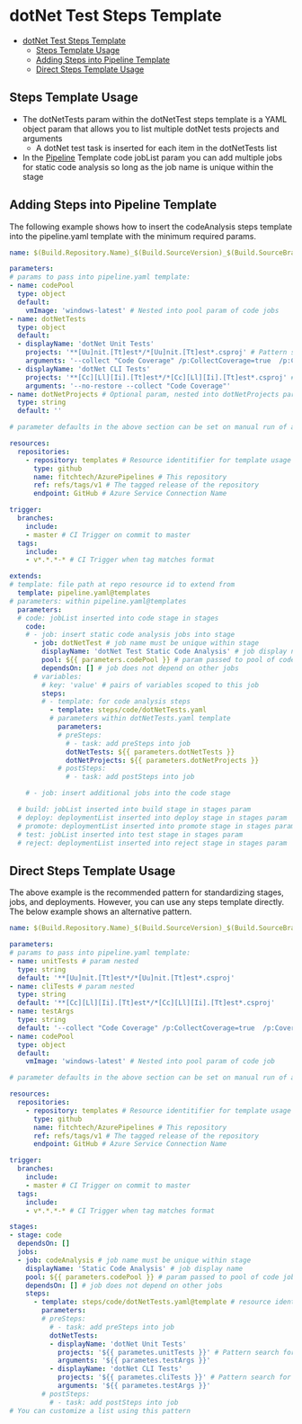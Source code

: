 # dotNet Test Steps Template

- [dotNet Test Steps Template](#dotnet-test-steps-template)
  - [Steps Template Usage](#steps-template-usage)
  - [Adding Steps into Pipeline Template](#adding-steps-into-pipeline-template)
  - [Direct Steps Template Usage](#direct-steps-template-usage)

## Steps Template Usage

- The dotNetTests param within the dotNetTest steps template is a YAML object param that allows you to list multiple dotNet tests projects and arguments
  - A dotNet test task is inserted for each item in the dotNetTests list
- In the [Pipeline](../../pipeline.md) Template code jobList param you can add multiple jobs for static code analysis so long as the job name is unique within the stage

## Adding Steps into Pipeline Template

The following example shows how to insert the codeAnalysis steps template into the pipeline.yaml template with the minimum required params.

```yml
name: $(Build.Repository.Name)_$(Build.SourceVersion)_$(Build.SourceBranchName) # name is the format for $(Build.BuildNumber)

parameters:
# params to pass into pipeline.yaml template:
- name: codePool
  type: object
  default:
    vmImage: 'windows-latest' # Nested into pool param of code jobs
- name: dotNetTests
  type: object
  default:
  - displayName: 'dotNet Unit Tests'
    projects: '**[Uu]nit.[Tt]est*/*[Uu]nit.[Tt]est*.csproj' # Pattern search for unit test projects
    arguments: '--collect "Code Coverage" /p:CollectCoverage=true  /p:CoverletOutputFormat=cobertura /p:CoverletOutput=$(Common.TestResultsDirectory)\Coverage\'
  - displayName: 'dotNet CLI Tests'
    projects: '**[Cc][Ll][Ii].[Tt]est*/*[Cc][Ll][Ii].[Tt]est*.csproj' # Pattern search for cli test projects
    arguments: '--no-restore --collect "Code Coverage"'
- name: dotNetProjects # Optional param, nested into dotNetProjects param of dotNetTest steps. Can be Visual Studio solution (*.sln) or dotNet projects (*.csproj) to restore for multiple tests.
  type: string
  default: ''

# parameter defaults in the above section can be set on manual run of a pipeline to override

resources:
  repositories:
    - repository: templates # Resource identitifier for template usage
      type: github
      name: fitchtech/AzurePipelines # This repository
      ref: refs/tags/v1 # The tagged release of the repository
      endpoint: GitHub # Azure Service Connection Name

trigger:
  branches:
    include:
    - master # CI Trigger on commit to master
  tags:
    include:
    - v*.*.*-* # CI Trigger when tag matches format

extends:
# template: file path at repo resource id to extend from
  template: pipeline.yaml@templates
# parameters: within pipeline.yaml@templates
  parameters:
  # code: jobList inserted into code stage in stages
    code:
    # - job: insert static code analysis jobs into stage
      - job: dotNetTest # job name must be unique within stage
        displayName: 'dotNet Test Static Code Analysis' # job display name
        pool: ${{ parameters.codePool }} # param passed to pool of code jobs
        dependsOn: [] # job does not depend on other jobs
      # variables:
        # key: 'value' # pairs of variables scoped to this job
        steps:
        # - template: for code analysis steps
          - template: steps/code/dotNetTests.yaml
          # parameters within dotNetTests.yaml template
            parameters:
            # preSteps: 
              # - task: add preSteps into job
              dotNetTests: ${{ parameters.dotNetTests }}
              dotNetProjects: ${{ parameters.dotNetProjects }}
            # postSteps:
              # - task: add postSteps into job

    # - job: insert additional jobs into the code stage

  # build: jobList inserted into build stage in stages param
  # deploy: deploymentList inserted into deploy stage in stages param
  # promote: deploymentList inserted into promote stage in stages param
  # test: jobList inserted into test stage in stages param
  # reject: deploymentList inserted into reject stage in stages param

```

## Direct Steps Template Usage

The above example is the recommended pattern for standardizing stages, jobs, and deployments. However, you can use any steps template directly. The below example shows an alternative pattern.

```yml
name: $(Build.Repository.Name)_$(Build.SourceVersion)_$(Build.SourceBranchName) # name is the format for $(Build.BuildNumber)

parameters:
# params to pass into pipeline.yaml template:
- name: unitTests # param nested
  type: string
  default: '**[Uu]nit.[Tt]est*/*[Uu]nit.[Tt]est*.csproj'
- name: cliTests # param nested
  type: string
  default: '**[Cc][Ll][Ii].[Tt]est*/*[Cc][Ll][Ii].[Tt]est*.csproj'
- name: testArgs
  type: string
  default: '--collect "Code Coverage" /p:CollectCoverage=true  /p:CoverletOutputFormat=cobertura /p:CoverletOutput=$(Common.TestResultsDirectory)\Coverage\'
- name: codePool
  type: object
  default:
    vmImage: 'windows-latest' # Nested into pool param of code job

# parameter defaults in the above section can be set on manual run of a pipeline to override

resources:
  repositories:
    - repository: templates # Resource identitifier for template usage
      type: github
      name: fitchtech/AzurePipelines # This repository
      ref: refs/tags/v1 # The tagged release of the repository
      endpoint: GitHub # Azure Service Connection Name

trigger:
  branches:
    include:
    - master # CI Trigger on commit to master
  tags:
    include:
    - v*.*.*-* # CI Trigger when tag matches format

stages:
- stage: code
  dependsOn: []
  jobs:
  - job: codeAnalysis # job name must be unique within stage
    displayName: 'Static Code Analysis' # job display name
    pool: ${{ parameters.codePool }} # param passed to pool of code jobs
    dependsOn: [] # job does not depend on other jobs
    steps:
      - template: steps/code/dotNetTests.yaml@template # resource identifier required as this is not extending from pipeline.yaml
        parameters:
        # preSteps: 
          # - task: add preSteps into job
          dotNetTests:
          - displayName: 'dotNet Unit Tests'
            projects: '${{ parametes.unitTests }}' # Pattern search for unit test projects
            arguments: '${{ parametes.testArgs }}'
          - displayName: 'dotNet CLI Tests'
            projects: '${{ parametes.cliTests }}' # Pattern search for cli test projects
            arguments: '${{ parametes.testArgs }}'
        # postSteps:
          # - task: add postSteps into job
# You can customize a list using this pattern

```
